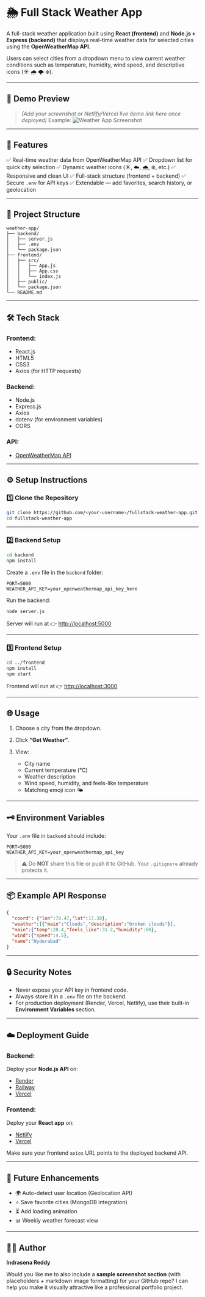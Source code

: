# 🌦️ Full Stack Weather App

A full-stack weather application built using **React (frontend)** and **Node.js + Express (backend)** that displays real-time weather data for selected cities using the **OpenWeatherMap API**.

Users can select cities from a dropdown menu to view current weather conditions such as temperature, humidity, wind speed, and descriptive icons (☀️ 🌧️ 🌩️ ❄️).

---

## 📸 Demo Preview

> *(Add your screenshot or Netlify/Vercel live demo link here once deployed)*
> Example:
> ![Weather App Screenshot](./screenshot.png)

---

## 🚀 Features

✅ Real-time weather data from OpenWeatherMap API
✅ Dropdown list for quick city selection
✅ Dynamic weather icons (☀️, ☁️, 🌧️, ❄️, etc.)
✅ Responsive and clean UI
✅ Full-stack structure (frontend + backend)
✅ Secure `.env` for API keys
✅ Extendable — add favorites, search history, or geolocation

---

## 🧱 Project Structure

```
weather-app/
├── backend/
│   ├── server.js
│   ├── .env
│   └── package.json
├── frontend/
│   ├── src/
│   │   ├── App.js
│   │   ├── App.css
│   │   └── index.js
│   ├── public/
│   └── package.json
└── README.md
```

---

## 🛠️ Tech Stack

### Frontend:

* React.js
* HTML5
* CSS3
* Axios (for HTTP requests)

### Backend:

* Node.js
* Express.js
* Axios
* dotenv (for environment variables)
* CORS

### API:

* [OpenWeatherMap API](https://openweathermap.org/api)

---

## ⚙️ Setup Instructions

### 1️⃣ Clone the Repository

```bash
git clone https://github.com/<your-username>/fullstack-weather-app.git
cd fullstack-weather-app
```

---

### 2️⃣ Backend Setup

```bash
cd backend
npm install
```

Create a `.env` file in the `backend` folder:

```
PORT=5000
WEATHER_API_KEY=your_openweathermap_api_key_here
```

Run the backend:

```bash
node server.js
```

Server will run at 👉 [http://localhost:5000](http://localhost:5000)

---

### 3️⃣ Frontend Setup

```bash
cd ../frontend
npm install
npm start
```

Frontend will run at 👉 [http://localhost:3000](http://localhost:3000)

---

## 🌐 Usage

1. Choose a city from the dropdown.
2. Click **“Get Weather”**.
3. View:

   * City name
   * Current temperature (°C)
   * Weather description
   * Wind speed, humidity, and feels-like temperature
   * Matching emoji icon 🌤️

---

## 🗝️ Environment Variables

Your `.env` file in `backend` should include:

```
PORT=5000
WEATHER_API_KEY=your_openweathermap_api_key
```

> ⚠️ Do **NOT** share this file or push it to GitHub.
> Your `.gitignore` already protects it.

---

## 📦 Example API Response

```json
{
  "coord": {"lon":78.47,"lat":17.38},
  "weather":[{"main":"Clouds","description":"broken clouds"}],
  "main":{"temp":28.4,"feels_like":31.2,"humidity":60},
  "wind":{"speed":4.5},
  "name":"Hyderabad"
}
```

---

## 🔒 Security Notes

* Never expose your API key in frontend code.
* Always store it in a `.env` file on the backend.
* For production deployment (Render, Vercel, Netlify), use their built-in **Environment Variables** section.

---

## ☁️ Deployment Guide

### Backend:

Deploy your **Node.js API** on:

* [Render](https://render.com/)
* [Railway](https://railway.app/)
* [Vercel](https://vercel.com/)

### Frontend:

Deploy your **React app** on:

* [Netlify](https://www.netlify.com/)
* [Vercel](https://vercel.com/)

Make sure your frontend `axios` URL points to the deployed backend API.

---

## 🧩 Future Enhancements

* 🌍 Auto-detect user location (Geolocation API)
* ⭐ Save favorite cities (MongoDB integration)
* ⏳ Add loading animation
* 📊 Weekly weather forecast view

---

## 👨‍💻 Author

**Indrasena Reddy**

Would you like me to also include a **sample screenshot section** (with placeholders + markdown image formatting) for your GitHub repo?
I can help you make it visually attractive like a professional portfolio project.
